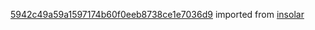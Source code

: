 [5942c49a59a1597174b60f0eeb8738ce1e7036d9](https://github.com/insolar/insolar/commit/5942c49a59a1597174b60f0eeb8738ce1e7036d9) imported from [insolar](https://github.com/insolar/insolar)

